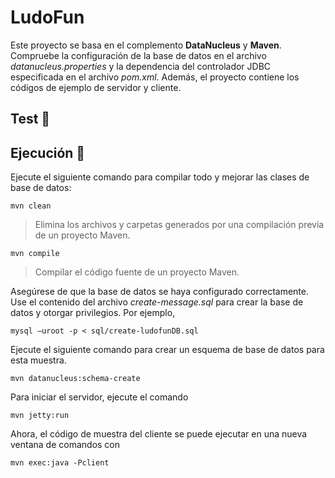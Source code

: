 
# LudoFun

Este proyecto se basa en el complemento **DataNucleus** y  **Maven**. Compruebe la configuración de la base de datos en el archivo *datanucleus.properties* y la dependencia del controlador JDBC especificada en el archivo *pom.xml*. Además, el proyecto contiene los códigos de ejemplo de servidor y cliente.
## Test 🧪

## Ejecución 🤖

Ejecute el siguiente comando para compilar todo y mejorar las clases de base de datos:

	mvn clean
   > Elimina los archivos y carpetas generados por una compilación previa de un proyecto Maven.
	
	mvn compile
 > Compilar el código fuente de un proyecto Maven.
 >
Asegúrese de que la base de datos se haya configurado correctamente. Use el contenido del archivo *create-message.sql* para crear la base de datos y otorgar privilegios. Por ejemplo,

	mysql –uroot -p < sql/create-ludofunDB.sql

Ejecute el siguiente comando para crear un esquema de base de datos para esta muestra.

	mvn datanucleus:schema-create

Para iniciar el servidor, ejecute el comando

	mvn jetty:run

Ahora, el código de muestra del cliente se puede ejecutar en una nueva ventana de comandos con

	mvn exec:java -Pclient
